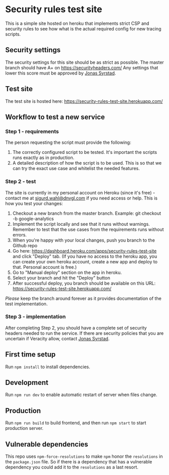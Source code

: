 # Security rules test site
This is a simple site hosted on heroku that implements strict CSP and security rules to see how what is the actual required config for new tracing scripts.

## Security settings
The security settings for this site should be as strict as possible. The master branch should have A+ on https://securityheaders.com/
Any settings that lower this score must be approved by [Jonas Syrstad](mailto:jonas.syrstad@dnvgl.com).

## Test site
The test site is hosted here: https://security-rules-test-site.herokuapp.com/

## Workflow to test a new service
### Step 1 - requirements
The person requesting the script must provide the following: 
1) The correctly configured script to be tested. It's important the scripts runs exactly as in production.
2) A detailed description of how the script is to be used. This is so that we can try the exact use case and whitelist the needed features.

### Step 2 - test
The site is currently in my personal account on Heroku (since it's free) - contact me at sigurd.wahl@dnvgl.com if you need access or help. This is how you test your changes:
1) Checkout a new branch from the master branch. Example: git checkout -b google-analytics
2) Implement the script locally and see that it runs without warnings. Remember to test that the use cases from the requirements runs without errors.
3) When you're happy with your local changes, push you branch to the Github repo
4) Go here: https://dashboard.heroku.com/apps/security-rules-test-site and click "Deploy" tab. (If you have no access to the heroku app, you can create your own heroku account, create a new app and deploy to that. Personal account is free.)
5) Go to "Manual deploy" section on the app in heroku.
6) Select your branch and hit the "Deploy" button
7) After successful deploy, you branch should be available on this URL: https://security-rules-test-site.herokuapp.com/

*Please* keep the branch around forever as it provides documentation of the test implementation.

### Step 3 - implementation
After completing Step 2, you should have a complete set of security headers needed to run the service. If there are security policies that you are uncertain if Veracity allow, contact [Jonas Syrstad](mailto:jonas.syrstad@dnvgl.com).

## First time setup
Run `npm install` to install dependencies.

## Development 
Run `npm run dev` to enable automatic restart of server when files change.

## Production
Run `npm run build` to build frontend, and then run `npm start` to start production server.

## Vulnerable dependencies
This repo uses `npm-force-resolutions` to make `npm` honor the `resolutions` in the `package.json` file. So if there is a dependency that has a vulnerable dependency you could add it to the `resolutions` as a last resort.